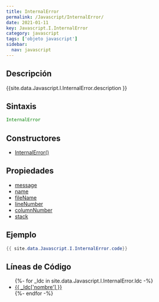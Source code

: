 ```yaml
---
title: InternalError
permalink: /Javascript/InternalError/
date: 2021-01-11
key: Javascript.I.InternalError
category: javascript
tags: ['objeto javascript']
sidebar: 
  nav: javascript
---
```


## Descripción
{{site.data.Javascript.I.InternalError.description }}

## Sintaxis
~~~javascript
InternalError
~~~

## Constructores
* [InternalError()](/Javascript/InternalError/InternalError/)

## Propiedades
* [message](/Javascript/InternalError/message)
* [name](/Javascript/InternalError/name)
* [fileName](/Javascript/InternalError/fileName)
* [lineNumber](/Javascript/InternalError/lineNumber)
* [columnNumber](/Javascript/InternalError/columnNumber)
* [stack](/Javascript/InternalError/stack)

## Ejemplo
~~~java
{{ site.data.Javascript.I.InternalError.code}}
~~~

## Líneas de Código
<ul>
{%- for _ldc in site.data.Javascript.I.InternalError.ldc -%}
   <li>
       <a href="{{_ldc['url'] }}">{{ _ldc['nombre'] }}</a>
   </li>
{%- endfor -%}
</ul>
